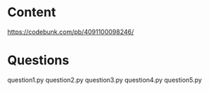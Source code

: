 # Content

https://codebunk.com/pb/4091100098246/

# Questions
question1.py
question2.py
question3.py
question4.py
question5.py
